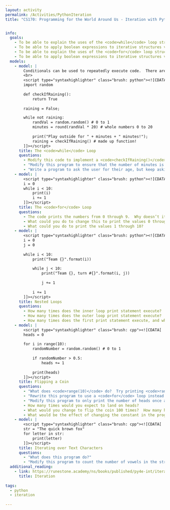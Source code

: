 ```yaml
---
layout: activity
permalink: /Activities/PythonIteration
title: "CS170: Programming for the World Around Us - Iteration with Python"


info:
  goals: 
    - To be able to explain the uses of the <code>while</code> loop structure 
    - To be able to apply boolean expressions to iterative structures via the <code>while</code> loop    
    - To be able to explain the uses of the <code>for</code> loop structure 
    - To be able to apply boolean expressions to iterative structures via the <code>for</code> loop    
  models:
    - model: |
        Conditionals can be used to repeatedly execute code.  There are two varieties of these &quot;loops:&quot; the for loop (which is useful when counting the number of iterations that are needed), and the while loop (which is useful for executing until something is true).
        <br>    
        <script type="syntaxhighlighter" class="brush: python"><![CDATA[
        import random
        
        def checkIfRaining():
            return True
        
        raining = False;

        while not raining:
            randVal = random.random() # 0 to 1
            minutes = round(randVal * 20) # whole numbers 0 to 20
        
            print("Play outside for " + minutes + " minutes!");
            raining = checkIfRaining() # made up function!
        ]]></script>        
      title: The <code>while</code> Loop
      questions:
        - Modify this code to implement a <code>checkIfRaining()</code> function that generates a random number between 1 and 10, and returns <code>true</code> if the number is greater than 7 (and return <code>false</code> otherwise).
        - "Modify this program to ensure that the number of minutes is never 0 (make it at least 1)."
        - "Write a program to ask the user for their age, but keep asking until they enter a positive number."       
    - model: |
        <script type="syntaxhighlighter" class="brush: python"><![CDATA[
        i = 0
        while i < 10:
            print(i)
            i += 1
        ]]></script>    
      title: The <code>for</code> Loop
      questions:
        - The code prints the numbers from 0 through 9.  Why doesn’t it also print the value 10?
        - What could you do to change this to print the values 0 through 10?  
        - What could you do to print the values 1 through 10?
    - model: |
        <script type="syntaxhighlighter" class="brush: python"><![CDATA[
        i = 0
        j = 0
        
        while i < 10:
            print("Team {}".format(i))
            
            while j < 10:
                print("Team {}, turn #{}".format(i, j))
                
                j += 1
                
            i += 1
        ]]></script>     
      title: Nested Loops
      questions:
        - How many times does the inner loop print statement execute?
        - How many times does the outer loop print statement execute?
        - How many times does the first print statement execute, and why?
    - model: |
        <script type="syntaxhighlighter" class="brush: cpp"><![CDATA[
        heads = 0
        
        for i in range(10):
            randomNumber = random.random() # 0 to 1
            
            if randomNumber > 0.5:
                heads += 1
                
            print(heads)
        ]]></script>     
      title: Flipping a Coin
      questions:
        - "What does <code>range(10)</code> do?  Try printing <code>range(10)</code> to the screen; how does it work?"
        - "Rewrite this program to use a <code>for</code> loop instead."
        - "Modify this program to only print the number of heads once after the loop has finished."
        - How many times would you expect to land on heads?
        - What would you change to flip the coin 100 times?  How many heads would you expect then?
        - What would be the effect of changing the constant in the program from 0.5 to 0.3?
    - model: |
        <script type="syntaxhighlighter" class="brush: cpp"><![CDATA[
        str = "The quick brown fox"
        for letter in str:
            print(letter)
        ]]></script>     
      title: Iterating over Text Characters
      questions:
        - "What does this program do?"
        - "Modify this program to count the number of vowels in the string, and print out the result."
  additional_reading:
    - link: https://runestone.academy/ns/books/published/py4e-int/iterations/toctree.html
      title: Iteration
      
tags:
  - python
  - iteration
  
---
```


